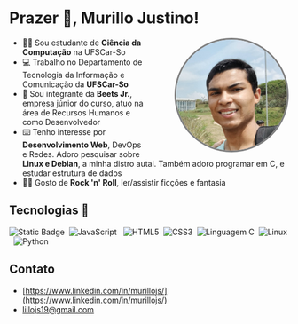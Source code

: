 # Prazer 👋, Murillo Justino!

<img
  style="width: 200px; border: 3px solid gray; border-radius: 50%; float: right; margin-left: 3rem"
  src="./assets/perfil_1024.jpg"
  alt="foto minha em um lugar ensolarado e arborizado"
/>

- 👨‍🎓 Sou estudante de **Ciência da Computação** na UFSCar-So
- 💻 Trabalho no Departamento de Tecnologia da Informação e Comunicação da **UFSCar-So**
- 💜 Sou integrante da **Beets Jr.**, empresa júnior do curso, atuo na área de Recursos Humanos e como Desenvolvedor
- ⌨️ Tenho interesse por **Desenvolvimento Web**, DevOps e Redes. Adoro pesquisar sobre **Linux e Debian**, a minha distro autal. Também adoro programar em C, e estudar estrutura de dados
- 🧑‍🎤 Gosto de **Rock 'n' Roll**, ler/assistir ficções e fantasia

## Tecnologias 🚀

![Static Badge](https://img.shields.io/badge/react-%231e90ff?style=for-the-badge&logo=react&labelColor=%23333333&cacheSeconds=Static%20Badge)&nbsp;
![JavaScript](https://img.shields.io/badge/javascript-%23ffff00?style=for-the-badge&logo=javascript&labelColor=%23333333)
&nbsp;
![HTML5](https://img.shields.io/badge/html5-%23b22222?style=for-the-badge&logo=html5&labelColor=%23333333&cacheSeconds=Static%20Badge)&nbsp;
![CSS3](https://img.shields.io/badge/css3-%23b0e0e6?style=for-the-badge&logo=css3&logoColor=%23b0e0e6&labelColor=%23333333&cacheSeconds=Static%20Badge)&nbsp;
![Linguagem C](https://img.shields.io/badge/%20linguagem%20c-%23b0c4de?style=for-the-badge&logo=c&labelColor=%23333333&cacheSeconds=Static%20Badge)&nbsp;
![Linux](https://img.shields.io/badge/%20linux-%23daa520?style=for-the-badge&logo=linux&labelColor=%23333333&cacheSeconds=Static%20Badge)&nbsp;
![Python](https://img.shields.io/badge/python-%236495ed?style=for-the-badge&logo=python&labelColor=%23333333&cacheSeconds=Static%20Badge)&nbsp;


## Contato

- [https://www.linkedin.com/in/murillojs/](https://www.linkedin.com/in/murillojs/)
- [lillojs19@gmail.com](lillojs19@gmail.com)
